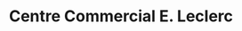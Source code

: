 ---
title: "Centre Commercial E. Leclerc"
url: /saintes/centre-commercial-e-leclerc-cours-charles-de-gaulle/
shop: supermarché
---